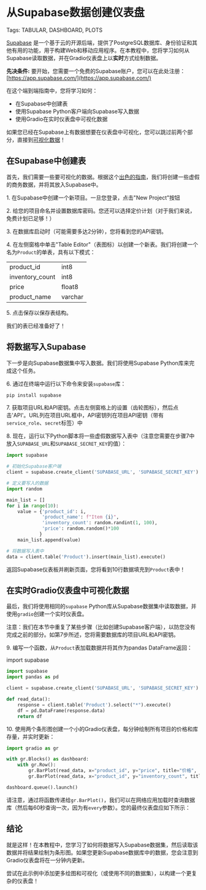 # 从Supabase数据创建仪表盘
Tags: TABULAR, DASHBOARD, PLOTS 

[Supabase](https://supabase.com/) 是一个基于云的开源后端，提供了PostgreSQL数据库、身份验证和其他有用的功能，用于构建Web和移动应用程序。在本教程中，您将学习如何从Supabase读取数据，并在Gradio仪表盘上以**实时**方式绘制数据。

**先决条件:** 要开始，您需要一个免费的Supabase账户，您可以在此处注册：[https://app.supabase.com/](https://app.supabase.com/)

在这个端到端指南中，您将学习如何：

* 在Supabase中创建表
* 使用Supabase Python客户端向Supabase写入数据
* 使用Gradio在实时仪表盘中可视化数据

如果您已经在Supabase上有数据想要在仪表盘中可视化，您可以跳过前两个部分，直接到[可视化数据](#visualize-the-data-in-a-real-time-gradio-dashboard)！

## 在Supabase中创建表

首先，我们需要一些要可视化的数据。根据这个[出色的指南](https://supabase.com/blog/loading-data-supabase-python)，我们将创建一些虚假的商务数据，并将其放入Supabase中。

1\. 在Supabase中创建一个新项目。一旦您登录，点击"New Project"按钮

2\. 给您的项目命名并设置数据库密码。您还可以选择定价计划（对于我们来说，免费计划已足够！）

3\. 在数据库启动时（可能需要多达2分钟），您将看到您的API密钥。

4\. 在左侧窗格中单击"Table Editor"（表图标）以创建一个新表。我们将创建一个名为`Product`的单表，具有以下模式：

<center>
<table>
<tr><td>product_id</td><td>int8</td></tr>
<tr><td>inventory_count</td><td>int8</td></tr>
<tr><td>price</td><td>float8</td></tr>
<tr><td>product_name</td><td>varchar</td></tr>
</table>
</center>

5\. 点击保存以保存表结构。


我们的表已经准备好了！


## 将数据写入Supabase

下一步是向Supabase数据集中写入数据。我们将使用Supabase Python库来完成这个任务。

6\. 通过在终端中运行以下命令来安装`supabase`库：

```bash
pip install supabase
```

7\. 获取项目URL和API密钥。点击左侧窗格上的设置（齿轮图标），然后点击'API'。URL列在项目URL框中，API密钥列在项目API密钥（带有`service_role`、`secret`标签）中

8\. 现在，运行以下Python脚本将一些虚假数据写入表中（注意您需要在步骤7中放入`SUPABASE_URL`和`SUPABASE_SECRET_KEY`的值）：

```python
import supabase

# 初始化Supabase客户端
client = supabase.create_client('SUPABASE_URL', 'SUPABASE_SECRET_KEY')

# 定义要写入的数据
import random

main_list = []
for i in range(10):
    value = {'product_id': i, 
             'product_name': f"Item {i}",
             'inventory_count': random.randint(1, 100), 
             'price': random.random()*100
            }
    main_list.append(value)

# 将数据写入表中
data = client.table('Product').insert(main_list).execute()
```

返回Supabase仪表板并刷新页面，您将看到10行数据填充到`Product`表中！

## 在实时Gradio仪表盘中可视化数据

最后，我们将使用相同的`supabase` Python库从Supabase数据集中读取数据，并使用`gradio`创建一个实时仪表盘。

注意：我们在本节中重复了某些步骤（比如创建Supabase客户端），以防您没有完成之前的部分。如第7步所述，您将需要数据库的项目URL和API密钥。

9\. 编写一个函数，从`Product`表加载数据并将其作为pandas DataFrame返回：

import supabase
```python
import supabase
import pandas as pd

client = supabase.create_client('SUPABASE_URL', 'SUPABASE_SECRET_KEY')

def read_data():
    response = client.table('Product').select("*").execute()
    df = pd.DataFrame(response.data)
    return df
```

10\. 使用两个条形图创建一个小的Gradio仪表盘，每分钟绘制所有项目的价格和库存量，并实时更新：

```python
import gradio as gr

with gr.Blocks() as dashboard:
    with gr.Row():
        gr.BarPlot(read_data, x="product_id", y="price", title="价格", every=60)
        gr.BarPlot(read_data, x="product_id", y="inventory_count", title="库存", every=60)

dashboard.queue().launch()
```

请注意，通过将函数传递给`gr.BarPlot()`，我们可以在网络应用加载时查询数据库（然后每60秒查询一次，因为有`every`参数）。您的最终仪表盘应如下所示：

<gradio-app space="abidlabs/supabase"></gradio-app>


## 结论

就是这样！在本教程中，您学习了如何将数据写入Supabase数据集，然后读取该数据并将结果绘制为条形图。如果您更新Supabase数据库中的数据，您会注意到Gradio仪表盘将在一分钟内更新。

尝试在此示例中添加更多绘图和可视化（或使用不同的数据集），以构建一个更复杂的仪表盘！